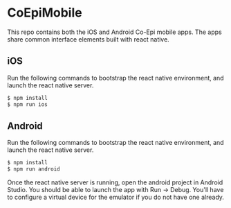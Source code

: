 # CoEpiMobile

This repo contains both the iOS and Android Co-Epi mobile apps. The apps share common interface elements built with react native.

## iOS

Run the following commands to bootstrap the react native environment, and launch the react native server.

```bash
$ npm install
$ npm run ios
```

## Android

Run the following commands to bootstrap the react native environment, and launch the react native server.

```bash
$ npm install
$ npm run android
```

Once the react native server is running, open the android project in Android Studio. You should be able to launch the app with Run -> Debug. You'll have to configure a virtual device for the emulator if you do not have one already.
